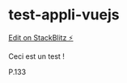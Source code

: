 # test-appli-vuejs

[Edit on StackBlitz ⚡️](https://stackblitz.com/edit/web-platform-yu6vtz)

Ceci est un test !

P.133